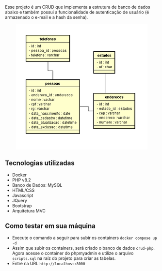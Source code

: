 Esse projeto é um CRUD que implementa a estrutura de banco de dados abaixo e também possui a funcionalidade de autenticação de usuário (é armazenado o e-mail e a hash da senha).

<p align="center">
  <img src="assets/img/db.png"/>
</p> 

## Tecnologias utilizadas

- Docker
- PHP v8.2
- Banco de Dados: MySQL
- HTML/CSS
- Javascript
- JQuery
- Bootstrap
- Arquitetura MVC

## Como testar em sua máquina

- Execute o comando a seguir para subir os containers `docker compose up -d`
- Assim que subir os containers, será criado o banco de dados `crud-php`. Agora acesse o container do phpmyadmin e utilize o arquivo `scripts.sql` na raíz do projeto para criar as tabelas. 
- Entre na URL `http://localhost:8000`
